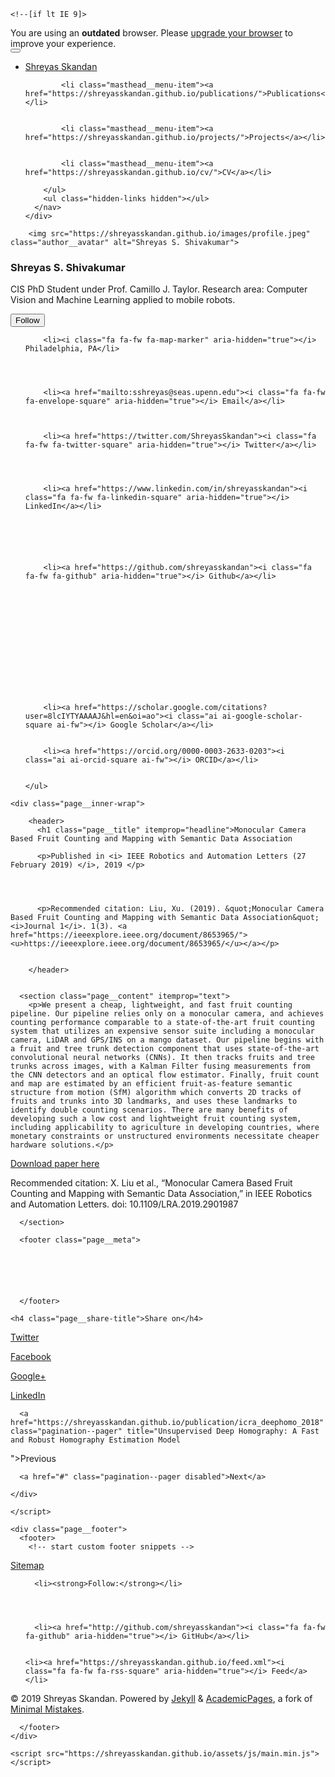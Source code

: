 

<!doctype html>
<html lang="en" class="no-js">
  <head>
    

<meta charset="utf-8">



<!-- begin SEO -->









<title>Monocular Camera Based Fruit Counting and Mapping with Semantic Data Association - Shreyas Skandan</title>







<meta property="og:locale" content="en-US">
<meta property="og:site_name" content="Shreyas Skandan">
<meta property="og:title" content="Monocular Camera Based Fruit Counting and Mapping with Semantic Data Association">


  <link rel="canonical" href="https://shreyasskandan.github.io/publication/ral_mono_fruit_2019.md">
  <meta property="og:url" content="https://shreyasskandan.github.io/publication/ral_mono_fruit_2019.md">



  <meta property="og:description" content="We present a cheap, lightweight, and fast fruit counting pipeline. Our pipeline relies only on a monocular camera..">





  

  





  <meta property="og:type" content="article">
  <meta property="article:published_time" content="2019-02-28T00:00:00-08:00">








  <script type="application/ld+json">
    {
      "@context" : "http://schema.org",
      "@type" : "Person",
      "name" : "Shreyas Skandan",
      "url" : "https://shreyasskandan.github.io",
      "sameAs" : null
    }
  </script>






<!-- end SEO -->


<link href="https://shreyasskandan.github.io/feed.xml" type="application/atom+xml" rel="alternate" title="Shreyas Skandan Feed">

<!-- http://t.co/dKP3o1e -->
<meta name="HandheldFriendly" content="True">
<meta name="MobileOptimized" content="320">
<meta name="viewport" content="width=device-width, initial-scale=1.0">

<script>
  document.documentElement.className = document.documentElement.className.replace(/\bno-js\b/g, '') + ' js ';
</script>

<!-- For all browsers -->
<link rel="stylesheet" href="https://shreyasskandan.github.io/assets/css/main.css">

<meta http-equiv="cleartype" content="on">
    

<!-- start custom head snippets -->

<link rel="apple-touch-icon" sizes="57x57" href="https://shreyasskandan.github.io/images/apple-touch-icon-57x57.png?v=M44lzPylqQ">
<link rel="apple-touch-icon" sizes="60x60" href="https://shreyasskandan.github.io/images/apple-touch-icon-60x60.png?v=M44lzPylqQ">
<link rel="apple-touch-icon" sizes="72x72" href="https://shreyasskandan.github.io/images/apple-touch-icon-72x72.png?v=M44lzPylqQ">
<link rel="apple-touch-icon" sizes="76x76" href="https://shreyasskandan.github.io/images/apple-touch-icon-76x76.png?v=M44lzPylqQ">
<link rel="apple-touch-icon" sizes="114x114" href="https://shreyasskandan.github.io/images/apple-touch-icon-114x114.png?v=M44lzPylqQ">
<link rel="apple-touch-icon" sizes="120x120" href="https://shreyasskandan.github.io/images/apple-touch-icon-120x120.png?v=M44lzPylqQ">
<link rel="apple-touch-icon" sizes="144x144" href="https://shreyasskandan.github.io/images/apple-touch-icon-144x144.png?v=M44lzPylqQ">
<link rel="apple-touch-icon" sizes="152x152" href="https://shreyasskandan.github.io/images/apple-touch-icon-152x152.png?v=M44lzPylqQ">
<link rel="apple-touch-icon" sizes="180x180" href="https://shreyasskandan.github.io/images/apple-touch-icon-180x180.png?v=M44lzPylqQ">
<link rel="icon" type="image/png" href="https://shreyasskandan.github.io/images/favicon-32x32.png?v=M44lzPylqQ" sizes="32x32">
<link rel="icon" type="image/png" href="https://shreyasskandan.github.io/images/android-chrome-192x192.png?v=M44lzPylqQ" sizes="192x192">
<link rel="icon" type="image/png" href="https://shreyasskandan.github.io/images/favicon-96x96.png?v=M44lzPylqQ" sizes="96x96">
<link rel="icon" type="image/png" href="https://shreyasskandan.github.io/images/favicon-16x16.png?v=M44lzPylqQ" sizes="16x16">
<link rel="manifest" href="https://shreyasskandan.github.io/images/manifest.json?v=M44lzPylqQ">
<link rel="mask-icon" href="https://shreyasskandan.github.io/images/safari-pinned-tab.svg?v=M44lzPylqQ" color="#000000">
<link rel="shortcut icon" href="/images/favicon.ico?v=M44lzPylqQ">
<meta name="msapplication-TileColor" content="#000000">
<meta name="msapplication-TileImage" content="https://shreyasskandan.github.io/images/mstile-144x144.png?v=M44lzPylqQ">
<meta name="msapplication-config" content="https://shreyasskandan.github.io/images/browserconfig.xml?v=M44lzPylqQ">
<meta name="theme-color" content="#ffffff">
<link rel="stylesheet" href="https://shreyasskandan.github.io/assets/css/academicons.css"/>

<script type="text/x-mathjax-config"> MathJax.Hub.Config({ TeX: { equationNumbers: { autoNumber: "all" } } }); </script>
<script type="text/x-mathjax-config">
  MathJax.Hub.Config({
    tex2jax: {
      inlineMath: [ ['$','$'], ["\\(","\\)"] ],
      processEscapes: true
    }
  });
</script>
<script src='https://cdnjs.cloudflare.com/ajax/libs/mathjax/2.7.4/latest.js?config=TeX-MML-AM_CHTML' async></script>

<!-- end custom head snippets -->

  </head>

  <body>

    <!--[if lt IE 9]>
<div class="notice--danger align-center" style="margin: 0;">You are using an <strong>outdated</strong> browser. Please <a href="http://browsehappy.com/">upgrade your browser</a> to improve your experience.</div>
<![endif]-->
    

<div class="masthead">
  <div class="masthead__inner-wrap">
    <div class="masthead__menu">
      <nav id="site-nav" class="greedy-nav">
        <button><div class="navicon"></div></button>
        <ul class="visible-links">
          <li class="masthead__menu-item masthead__menu-item--lg"><a href="https://shreyasskandan.github.io/">Shreyas Skandan</a></li>
          
            
            <li class="masthead__menu-item"><a href="https://shreyasskandan.github.io/publications/">Publications</a></li>
          
            
            <li class="masthead__menu-item"><a href="https://shreyasskandan.github.io/projects/">Projects</a></li>
          
            
            <li class="masthead__menu-item"><a href="https://shreyasskandan.github.io/cv/">CV</a></li>
          
        </ul>
        <ul class="hidden-links hidden"></ul>
      </nav>
    </div>
  </div>
</div>

    





<div id="main" role="main">
  


  <div class="sidebar sticky">
  



<div itemscope itemtype="http://schema.org/Person">

  <div class="author__avatar">
    
    	<img src="https://shreyasskandan.github.io/images/profile.jpeg" class="author__avatar" alt="Shreyas S. Shivakumar">
    
  </div>

  <div class="author__content">
    <h3 class="author__name">Shreyas S. Shivakumar</h3>
    <p class="author__bio">CIS PhD Student under Prof. Camillo J. Taylor. Research area: Computer Vision and Machine Learning applied to mobile robots.</p>
  </div>

  <div class="author__urls-wrapper">
    <button class="btn btn--inverse">Follow</button>
    <ul class="author__urls social-icons">
      
        <li><i class="fa fa-fw fa-map-marker" aria-hidden="true"></i> Philadelphia, PA</li>
      
      
      
      
        <li><a href="mailto:sshreyas@seas.upenn.edu"><i class="fa fa-fw fa-envelope-square" aria-hidden="true"></i> Email</a></li>
      
      
      
        <li><a href="https://twitter.com/ShreyasSkandan"><i class="fa fa-fw fa-twitter-square" aria-hidden="true"></i> Twitter</a></li>
      
      
      
      
        <li><a href="https://www.linkedin.com/in/shreyasskandan"><i class="fa fa-fw fa-linkedin-square" aria-hidden="true"></i> LinkedIn</a></li>
      
      
      
      
      
      
        <li><a href="https://github.com/shreyasskandan"><i class="fa fa-fw fa-github" aria-hidden="true"></i> Github</a></li>
      
      
      
      
      
      
      
      
      
      
      
      
      
      
        <li><a href="https://scholar.google.com/citations?user=8lcIYTYAAAAJ&hl=en&oi=ao"><i class="ai ai-google-scholar-square ai-fw"></i> Google Scholar</a></li>
      
      
        <li><a href="https://orcid.org/0000-0003-2633-0203"><i class="ai ai-orcid-square ai-fw"></i> ORCID</a></li>
      
      
    </ul>
  </div>
</div>

  
  </div>


  <article class="page" itemscope itemtype="http://schema.org/CreativeWork">
    <meta itemprop="headline" content="Monocular Camera Based Fruit Counting and Mapping with Semantic Data Association">
    <meta itemprop="description" content="We present a cheap, lightweight, and fast fruit counting pipeline. Our pipeline relies only on a monocular camera..">
    <meta itemprop="datePublished" content="February 28, 2019">
    

    <div class="page__inner-wrap">
      
        <header>
          <h1 class="page__title" itemprop="headline">Monocular Camera Based Fruit Counting and Mapping with Semantic Data Association
</h1>
          
        
        
        
          <p>Published in <i> IEEE Robotics and Automation Letters (27 February 2019) </i>, 2019 </p>
        
        
             
        
          <p>Recommended citation: Liu, Xu. (2019). &quot;Monocular Camera Based Fruit Counting and Mapping with Semantic Data Association&quot; <i>Journal 1</i>. 1(3). <a href="https://ieeexplore.ieee.org/document/8653965/"><u>https://ieeexplore.ieee.org/document/8653965/</u></a></p>
        
    
        </header>
      

      <section class="page__content" itemprop="text">
        <p>We present a cheap, lightweight, and fast fruit counting pipeline. Our pipeline relies only on a monocular camera, and achieves counting performance comparable to a state-of-the-art fruit counting system that utilizes an expensive sensor suite including a monocular camera, LiDAR and GPS/INS on a mango dataset. Our pipeline begins with a fruit and tree trunk detection component that uses state-of-the-art convolutional neural networks (CNNs). It then tracks fruits and tree trunks across images, with a Kalman Filter fusing measurements from the CNN detectors and an optical flow estimator. Finally, fruit count and map are estimated by an efficient fruit-as-feature semantic structure from motion (SfM) algorithm which converts 2D tracks of fruits and trunks into 3D landmarks, and uses these landmarks to identify double counting scenarios. There are many benefits of developing such a low cost and lightweight fruit counting system, including applicability to agriculture in developing countries, where monetary constraints or unstructured environments necessitate cheaper hardware solutions.</p>

<p><a href="https://ieeexplore.ieee.org/document/8653965/">Download paper here</a></p>

<p>Recommended citation: X. Liu et al., “Monocular Camera Based Fruit Counting and Mapping with Semantic Data Association,” in IEEE Robotics and Automation Letters.
doi: 10.1109/LRA.2019.2901987</p>

        
      </section>

      <footer class="page__meta">
        
        




      </footer>

      

<section class="page__share">
  
    <h4 class="page__share-title">Share on</h4>
  

  <a href="https://twitter.com/intent/tweet?text=https://shreyasskandan.github.io/publication/ral_mono_fruit_2019.md" class="btn btn--twitter" title="Share on Twitter"><i class="fa fa-fw fa-twitter" aria-hidden="true"></i><span> Twitter</span></a>

  <a href="https://www.facebook.com/sharer/sharer.php?u=https://shreyasskandan.github.io/publication/ral_mono_fruit_2019.md" class="btn btn--facebook" title="Share on Facebook"><i class="fa fa-fw fa-facebook" aria-hidden="true"></i><span> Facebook</span></a>

  <a href="https://plus.google.com/share?url=https://shreyasskandan.github.io/publication/ral_mono_fruit_2019.md" class="btn btn--google-plus" title="Share on Google Plus"><i class="fa fa-fw fa-google-plus" aria-hidden="true"></i><span> Google+</span></a>

  <a href="https://www.linkedin.com/shareArticle?mini=true&url=https://shreyasskandan.github.io/publication/ral_mono_fruit_2019.md" class="btn btn--linkedin" title="Share on LinkedIn"><i class="fa fa-fw fa-linkedin" aria-hidden="true"></i><span> LinkedIn</span></a>
</section>

      


  <nav class="pagination">
    
      <a href="https://shreyasskandan.github.io/publication/icra_deephomo_2018" class="pagination--pager" title="Unsupervised Deep Homography: A Fast and Robust Homography Estimation Model
">Previous</a>
    
    
      <a href="#" class="pagination--pager disabled">Next</a>
    
  </nav>

    </div>

    
  </article>

  
  
</div>


    </script>

    <div class="page__footer">
      <footer>
        <!-- start custom footer snippets -->
<a href="/sitemap/">Sitemap</a>
<!-- end custom footer snippets -->

        

<div class="page__footer-follow">
  <ul class="social-icons">
    
      <li><strong>Follow:</strong></li>
    
    
    
    
      <li><a href="http://github.com/shreyasskandan"><i class="fa fa-fw fa-github" aria-hidden="true"></i> GitHub</a></li>
    
    
    <li><a href="https://shreyasskandan.github.io/feed.xml"><i class="fa fa-fw fa-rss-square" aria-hidden="true"></i> Feed</a></li>
  </ul>
</div>

<div class="page__footer-copyright">&copy; 2019 Shreyas Skandan. Powered by <a href="http://jekyllrb.com" rel="nofollow">Jekyll</a> &amp; <a href="https://github.com/academicpages/academicpages.github.io">AcademicPages</a>, a fork of <a href="https://mademistakes.com/work/minimal-mistakes-jekyll-theme/" rel="nofollow">Minimal Mistakes</a>.</div>

      </footer>
    </div>

    <script src="https://shreyasskandan.github.io/assets/js/main.min.js"></script>




  <script>
  (function(i,s,o,g,r,a,m){i['GoogleAnalyticsObject']=r;i[r]=i[r]||function(){
  (i[r].q=i[r].q||[]).push(arguments)},i[r].l=1*new Date();a=s.createElement(o),
  m=s.getElementsByTagName(o)[0];a.async=1;a.src=g;m.parentNode.insertBefore(a,m)
  })(window,document,'script','//www.google-analytics.com/analytics.js','ga');

  ga('create', '', 'auto');
  ga('send', 'pageview');
</script>






  </body>
</html>

